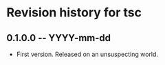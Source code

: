 # Revision history for tsc

## 0.1.0.0 -- YYYY-mm-dd

* First version. Released on an unsuspecting world.
